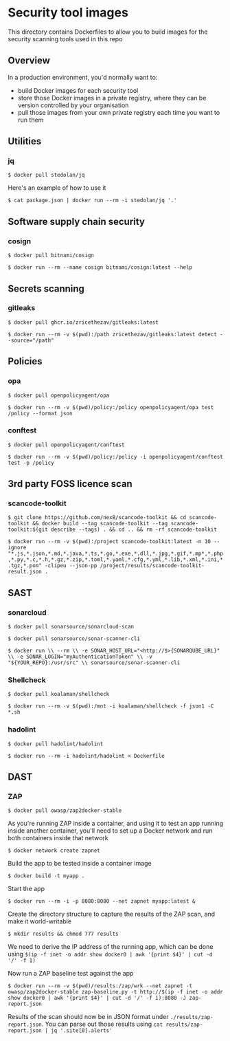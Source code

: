 # Security tool images

This directory contains Dockerfiles to allow you to build images for the security scanning tools used in this repo

## Overview

In a production environment, you'd normally want to:
- build Docker images for each security tool
- store those Docker images in a private registry, where they can be version controlled by your organisation
- pull those images from your own private registry each time you want to run them

## Utilities

### jq

`$ docker pull stedolan/jq`

Here's an example of how to use it

`$ cat package.json | docker run --rm -i stedolan/jq '.'`

## Software supply chain security

### cosign

`$ docker pull bitnami/cosign`

`$ docker run --rm --name cosign bitnami/cosign:latest --help`

## Secrets scanning

### gitleaks

`$ docker pull ghcr.io/zricethezav/gitleaks:latest`

`$ docker run --rm -v $(pwd):/path zricethezav/gitleaks:latest detect --source="/path"`

## Policies

### opa

`$ docker pull openpolicyagent/opa`

`$ docker run --rm -v $(pwd)/policy:/policy openpolicyagent/opa test /policy --format json`

### conftest

`$ docker pull openpolicyagent/conftest`

`$ docker run --rm -v $(pwd)/policy:/policy -i openpolicyagent/conftest test -p /policy`

## 3rd party FOSS licence scan

### scancode-toolkit

`$ git clone https://github.com/nexB/scancode-toolkit && cd scancode-toolkit && docker build --tag scancode-toolkit --tag scancode-toolkit:$(git describe --tags) . && cd .. && rm -rf scancode-toolkit`

`$ docker run --rm -v $(pwd):/project scancode-toolkit:latest -n 10 --ignore "*.js,*.json,*.md,*.java,*.ts,*.go,*.exe,*.dll,*.jpg,*.gif,*.mp*,*.php,*.py,*.c,*.h,*.gz,*.zip,*.toml,*.yaml,*.cfg,*.yml,*.lib,*.xml,*.ini,*.tgz,*.pom" -clipeu --json-pp /project/results/scancode-toolkit-result.json .`

## SAST 

### sonarcloud

`$ docker pull sonarsource/sonarcloud-scan`

`$ docker pull sonarsource/sonar-scanner-cli`

`$ docker run \\
    --rm \\
    -e SONAR_HOST_URL="<http://$>{SONARQUBE_URL}" \\
    -e SONAR_LOGIN="myAuthenticationToken" \\
    -v "${YOUR_REPO}:/usr/src" \\
    sonarsource/sonar-scanner-cli`

### Shellcheck

`$ docker pull koalaman/shellcheck`

`$ docker run --rm -v $(pwd):/mnt -i koalaman/shellcheck -f json1 -C *.sh`

### hadolint

`$ docker pull hadolint/hadolint`

`$ docker run --rm -i hadolint/hadolint < Dockerfile`

## DAST

### ZAP

`$ docker pull owasp/zap2docker-stable`

As you're running ZAP inside a container, and using it to test an app running inside another container, you'll need to set up a Docker network and run both containers inside that network

`$ docker network create zapnet`

Build the app to be tested inside a container image

`$ docker build -t myapp .`

Start the app

`$ docker run --rm -i -p 8080:8080 --net zapnet myapp:latest &`

Create the directory structure to capture the results of the ZAP scan, and make it world-writable

`$ mkdir results && chmod 777 results`

We need to derive the IP address of the running app, which can be done using `$(ip -f inet -o addr show docker0 | awk '{print $4}' | cut -d '/' -f 1)`

Now run a ZAP baseline test against the app

`$ docker run --rm -v $(pwd)/results:/zap/wrk --net zapnet -t owasp/zap2docker-stable zap-baseline.py -t http://$(ip -f inet -o addr show docker0 | awk '{print $4}' | cut -d '/' -f 1):8080 -J zap-report.json`

Results of the scan should now be in JSON format under `./results/zap-report.json`. You can parse out those results using `cat results/zap-report.json | jq '.site[0].alerts'`